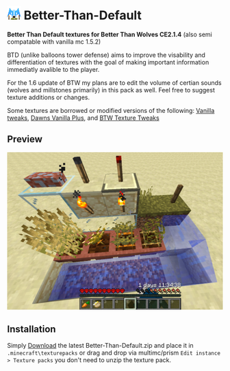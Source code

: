 # ![logo](https://github.com/Polar-Onyx/Better-Than-Default/blob/main/Texture%20Pack/pack.png?raw=true) Better-Than-Default
**Better Than Default textures for Better Than Wolves CE2.1.4** (also semi compatable with vanilla mc 1.5.2)

BTD (unlike balloons tower defense) aims to improve the visability and differentiation of textures with the goal of making important information immediatly avalible to the player.

For the 1.6 update of BTW my plans are to edit the volume of certian sounds (wolves and millstones primarily) in this pack as well.
Feel free to suggest texture additions or changes.

Some textures are borrowed or modified versions of the following: [Vanilla tweaks](https://vanillatweaks.net/), [Dawns Vanilla Plus](https://forum.btwce.com/viewtopic.php?t=9957), and [BTW Texture Tweaks](https://forum.btwce.com/viewtopic.php?t=10266)

## Preview
![preview of some of the main texture changes](https://github.com/Polar-Onyx/Better-Than-Default/blob/main/preview.png?raw=true)

## Installation
Simply [Download](https://github.com/Polar-Onyx/Better-Than-Default/releases/) the latest Better-Than-Default.zip and place it in ``.minecraft\texturepacks`` or drag and drop via multimc/prism ``Edit instance > Texture packs`` you don't need to unzip the texture pack.
